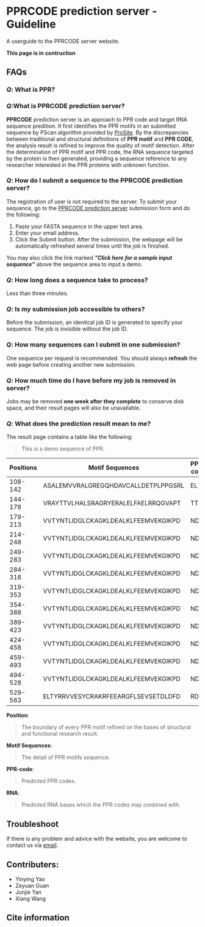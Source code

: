 # PPRCODE prediction server - Guideline
A userguide to the PPRCODE server website.

**This page is in contruction**

## FAQs

### _Q_: What is PPR?



### _Q_:What is PPRCODE prediction server?
**PPRCODE** prediction server is an approach to PPR code and target RNA sequence predition. It first identifies the PPR motifs in an submitted sequence by PScan algorithm provided by [ProSite](https://prosite.expasy.org/). By the discrepancies between traditional and structural definitions of **PPR motif** and **PPR CODE**, the analysis result is refined to improve the quality of motif detection. After the determination of PPR motif and PPR code, the RNA sequence targeted by the protein is then generated, providing a sequence reference to any researcher interested in the PPR proteins with unknown function.


### _Q_: How do I submit a sequence to the PPRCODE prediction server?

The registration of user is not required to the server. To submit your sequence, go to the [PPRCODE prediction server](http://yinlab.hzau.edu.cn/pprcode/) submission form and do the following:
  1. Paste your FASTA sequence in the upper text area.
  2. Enter your email address.
  3. Click the Submit button.
 After the submission, the webpage will be automatically refreshed several times until the job is finished. 
 
You may also click the link marked _**"Click here for a sample input sequence"**_ above the sequence area to input a demo.

### _Q_: How long does a sequence take to process?
Less than three minutes.

### _Q_: Is my submission job accessible to others?
Before the submission, an identical job ID is generated to specify your sequence. The job is invisible without the job ID.

### _Q_: How many sequences can I submit in one submission?
One sequence per request is recommended. You should always **refresh** the web page before creating another new submission.

### _Q_: How much time do I have before my job is removed in server?
Jobs may be removed **one week after they complete** to conserve disk space, and their result pages will also be unavailable.

### _Q_: What does the prediction result mean to me?
The result page contains a table like the following:

> This is a demo sequence of PPR.


Positions | Motif Sequences | PPR-code | RNA
----------|-----------------|----------|-----
108-142 | ASALEMVVRALGREGQHDAVCALLDETPLPPGSRL | EL | ?
144-178 | VRAYTTVLHALSRAGRYERALELFAELRRQGVAPT | TT | A
179-213 | VVTYNTLIDGLCKAGKLDEALKLFEEMVEKGIKPD | ND | U
214-248 | VVTYNTLIDGLCKAGKLDEALKLFEEMVEKGIKPD | ND | U
249-283 | VVTYNTLIDGLCKAGKLDEALKLFEEMVEKGIKPD | ND | U
284-318 | VVTYNTLIDGLCKAGKLDEALKLFEEMVEKGIKPD | ND | U
319-353 | VVTYNTLIDGLCKAGKLDEALKLFEEMVEKGIKPD | ND | U
354-388 | VVTYNTLIDGLCKAGKLDEALKLFEEMVEKGIKPD | ND | U
389-423 | VVTYNTLIDGLCKAGKLDEALKLFEEMVEKGIKPD | ND | U
424-458 | VVTYNTLIDGLCKAGKLDEALKLFEEMVEKGIKPD | ND | U
459-493 | VVTYNTLIDGLCKAGKLDEALKLFEEMVEKGIKPD | ND | U
494-528 | VVTYNTLIDGLCKAGKLDEALKLFEEMVEKGIKPD | ND | U
529-563 | ELTYRRVVESYCRAKRFEEARGFLSEVSETDLDFD | RD | Y

**Position**:
> The boundary of every PPR motif refined on the bases of structural and functional research result.

**Motif Sequences**:
> The detail of PPR motifs sequence.

**PPR-code**:
> Predicted PPR codes.

**RNA**:
> Predicted RNA bases which the PPR codes may conbined with.

## Troubleshoot

If there is any problem and advice with the website, you are welcome to contact us via [email](mailto:yaoyy@webmail.hzau.edu.cn).

## Contributers:
* Yinying Yao
* Zeyuan Guan
* Junjie Yan
* Xiang Wang

## Cite information


## 
